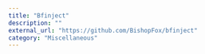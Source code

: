 ```yaml
---
title: "Bfinject"
description: ""
external_url: "https://github.com/BishopFox/bfinject"
category: "Miscellaneous"
---
```


